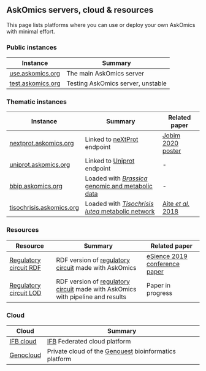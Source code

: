 <!--
.. title: Use
.. slug: use
.. date: 2020-05-12 12:08:00 UTC+02:00
.. tags:
.. category:
.. link:
.. description:
.. type: text
.. hidetitle: true
-->

## AskOmics servers, cloud & resources


This page lists platforms where you can use or deploy your own AskOmics with minimal effort.


### Public instances

<table class="table table-borderless">
  <thead>
    <tr>
      <th scope="col">Instance</th>
      <th scope="col">Summary</th>
    </tr>
  </thead>
  <tbody>
    <tr>
      <td><a href="https://use.askomics.org">use.askomics.org</a></th>
      <td>The main AskOmics server</td>
    </tr>
    <tr>
      <td><a href="https://test.askomics.org">test.askomics.org</a></th>
      <td>Testing AskOmics server, unstable</td>
    </tr>
  </tbody>
</table>

### Thematic instances



<table class="table table-borderless">
  <thead>
    <tr>
      <th scope="col">Instance</th>
      <th scope="col">Summary</th>
      <th scope="col">Related paper</th>
    </tr>
  </thead>
  <tbody>
    <tr>
      <td><a href="https://nextprot.askomics.org">nextprot.askomics.org</a></th>
      <td>Linked to <a href="https://sparql.nextprot.org">neXtProt</a> endpoint</td>
      <td><a href="data/jobim2020_askomics_5slides.pdf">Jobim 2020 poster</a></td>
    </tr>
    <tr>
      <td><a href="https://uniprot.askomics.org">uniprot.askomics.org</a></th>
      <td>Linked to <a href="https://sparql.uniprot.org">Uniprot</a> endpoint</td>
      <td>-</td>
    </tr>
    <tr>
      <td><a href="https://bbip.askomics.org">bbip.askomics.org</a></th>
      <td>Loaded with <a href="https://bbip.genouest.org/is/"><i>Brassica</i> genomic and metabolic data</a></td>
      <td>-</td>
    </tr>
    <tr>
      <td><a href="https://tisochrisis.askomics.org">tisochrisis.askomics.org</a></th>
      <td>Loaded with <a href="http://gem-aureme.irisa.fr/tisogem/index.php/Main_Page"><i>Tisochrisis lutea</i> metabolic network</a></td>
      <td><a href="https://journals.plos.org/ploscompbiol/article?id=10.1371/journal.pcbi.1006146">Aite <i>et al.</i> 2018</a></td>
    </tr>
  </tbody>
</table>

### Resources

<table class="table table-borderless">
  <thead>
    <tr>
      <th scope="col">Resource</th>
      <th scope="col">Summary</th>
      <th scope="col">Related paper</th>
    </tr>
  </thead>
  <tbody>
    <tr>
      <td><a href="https://regulatorycircuits-rdf.genouest.org/sparql">Regulatory circuit RDF</a></th>
      <td>RDF version of <a href="http://regulatorycircuits.org/">regulatory circuit</a> made with AskOmics</td>
      <td><a href="https://hal.inria.fr/hal-02274982/document">eSience 2019 conference paper</a></td>
    </tr>
    <tr>
      <td><a href="https://regulatorycircuits-lod.genouest.org/sparql">Regulatory circuit LOD</a></th>
      <td>RDF version of <a href="http://regulatorycircuits.org/">regulatory circuit</a> made with AskOmics with pipeline and results</td>
      <td>Paper in progress</td>
    </tr>
  </tbody>
</table>


### Cloud

<table class="table table-borderless">
  <thead>
    <tr>
      <th scope="col">Cloud</th>
      <th scope="col">Summary</th>
    </tr>
  </thead>
  <tbody>
      <td><a href="https://biosphere.france-bioinformatique.fr/catalogue/appliance/166/">IFB cloud</a></td>
      <td><a href="https://www.france-bioinformatique.fr/">IFB</a> Federated cloud platform</td>
    </tr>
    <tr>
      <td><a href="https://genostack.genouest.org">Genocloud</a></th>
      <td>Private cloud of the <a href="https://genouest.org">Genouest</a> bioinformatics platform</td>
    </tr>
    <tr>
  </tbody>
</table>
